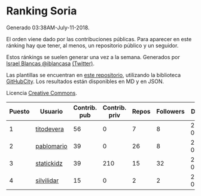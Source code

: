 # Ranking Soria

Generado 03:38AM-July-11-2018.

El orden viene dado por las contribuciones públicas. Para aparecer en este ránking hay que tener, al menos, un repositorio público y un seguidor.

Estos ránkings se suelen generar una vez a la semana. Generados por [Israel Blancas @iblancasa](https://github.com/iblancasa/) [(Twitter)](https://twitter.com/iblancasa).

Las plantillas se encuentran en [este repositorio](https://github.com/iblancasa/GH-Spanish-Ranking), utilizando la biblioteca [GitHubCity](https://github.com/iblancasa/GitHubCity). Los resultados están disponibles en MD y en JSON.

Licencia [Creative Commons](https://creativecommons.org/licenses/by/4.0/).

| Puesto   |  Usuario  | Contrib. pub | Contrib. priv |Repos| Followers | Desde |  Avatar  |
|----------|-----------|--------------|---------------|-----|-----------|-------|----------|
|1|[titodevera](https://github.com/titodevera)|56|0|7|8|2015-03-19|![titodevera]()|
|2|[pablomario](https://github.com/pablomario)|39|0|26|8|2013-05-18|![pablomario]()|
|3|[statickidz](https://github.com/statickidz)|39|210|15|32|2014-06-14|![statickidz]()|
|4|[silvilidar](https://github.com/silvilidar)|15|0|2|2|2016-03-18|![silvilidar]()|

